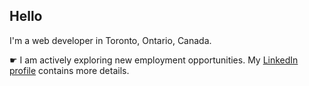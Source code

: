 ## Hello

I'm a web developer in Toronto, Ontario, Canada. 

&#9755; I am actively exploring new employment opportunities. My [LinkedIn 
profile](https://www.linkedin.com/in/garyesmith/) contains more details.
